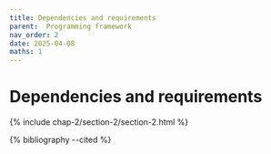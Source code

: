 ```yaml
---
title: Dependencies and requirements
parent:  Programming framework
nav_order: 2
date: 2025-04-08
maths: 1
---
```


# Dependencies and requirements

{% include chap-2/section-2/section-2.html %}

{% bibliography --cited %}
